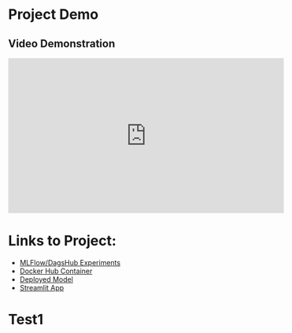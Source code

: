 # Project Demo

## Video Demonstration
<iframe width="560" height="315" src="https://www.youtube.com/embed/9wYlM6hy2Kg" frameborder="0" allow="autoplay; encrypted-media" allowfullscreen></iframe>

# Links to Project: 
- [MLFlow/DagsHub Experiments](https://dagshub.com/singhvarunnn789/EAS503.mlflow/#/experiments/3/runs/39cec5d898fe4322a96519de965399a9)
- [Docker Hub Container](https://hub.docker.com/repository/docker/singhvarunnn789/heart-disease-predictor/general)
- [Deployed Model](http://146.190.78.32:8080)
- [Streamlit App](https://apprender-ghfqkbcthxbxrfdgcomw23.streamlit.app/)

# Test1